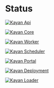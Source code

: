 # Status

[![Kayan Api](https://github.com/kayansolution/kayan-api/actions/workflows/build.yml/badge.svg)](https://github.com/kayansolution/kayan-api/actions/workflows/build.yml)

[![Kayan Core](https://github.com/kayansolution/kayan-core/actions/workflows/build.yml/badge.svg)](https://github.com/kayansolution/kayan-core/actions/workflows/build.yml)

[![Kayan Worker](https://github.com/kayansolution/kayan-worker/actions/workflows/build.yml/badge.svg)](https://github.com/kayansolution/kayan-worker/actions/workflows/build.yml)

[![Kayan Scheduler](https://github.com/kayansolution/kayan-scheduler/actions/workflows/build.yml/badge.svg)](https://github.com/kayansolution/kayan-scheduler/actions/workflows/build.yml)


[![Kayan Portal](https://github.com/kayansolution/kayan-portal/actions/workflows/build.yml/badge.svg)](https://github.com/kayansolution/kayan-portal/actions/workflows/build.yml)

[![Kayan Deployment](https://github.com/kayansolution/kayan-devops/actions/workflows/build.yml/badge.svg)](https://github.com/kayansolution/kayan-devops/actions/workflows/build.yml)

[![Kayan Loader](https://github.com/kayansolution/kayan-loader/actions/workflows/build.yml/badge.svg)](https://github.com/kayansolution/kayan-loader/actions/workflows/build.yml)
